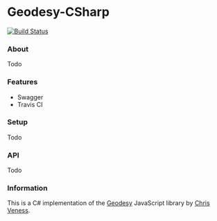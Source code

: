 # Geodesy-CSharp

[![Build Status](https://travis-ci.com/jwmxyz/Geodesy-CSharp.svg?token=yE1jQHJ1CjkJeVSaVSDa&branch=master)](https://travis-ci.com/jwmxyz/Geodesy-CSharp)

### About

Todo

### Features

- Swagger
- Travis CI

### Setup

Todo

### API

Todo

### Information

This is a C# implementation of the [Geodesy](https://github.com/chrisveness/geodesy) JavaScript library by [Chris Veness](https://github.com/chrisveness).



